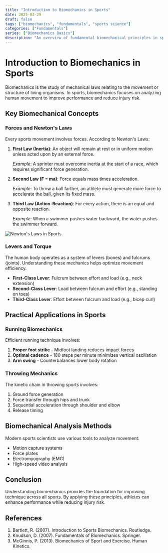 ```yaml
---
title: "Introduction to Biomechanics in Sports"
date: 2025-03-29
draft: false
tags: ["biomechanics", "fundamentals", "sports science"]
categories: ["Fundamentals"]
series: ["Biomechanics Basics"]
description: "An overview of fundamental biomechanical principles in sports performance"
---
```


# Introduction to Biomechanics in Sports

Biomechanics is the study of mechanical laws relating to the movement or structure of living organisms. In sports, biomechanics focuses on analyzing human movement to improve performance and reduce injury risk.

## Key Biomechanical Concepts

### Forces and Newton's Laws

Every sports movement involves forces. According to Newton's Laws:

1. **First Law (Inertia)**: An object will remain at rest or in uniform motion unless acted upon by an external force.
   
   *Example*: A sprinter must overcome inertia at the start of a race, which requires significant force generation.

2. **Second Law (F = ma)**: Force equals mass times acceleration.
   
   *Example*: To throw a ball farther, an athlete must generate more force to accelerate the ball, given its fixed mass.

3. **Third Law (Action-Reaction)**: For every action, there is an equal and opposite reaction.
   
   *Example*: When a swimmer pushes water backward, the water pushes the swimmer forward.

![Newton's Laws in Sports](/images/newtons-laws-sports.jpg)


### Levers and Torque

The human body operates as a system of levers (bones) and fulcrums (joints). Understanding these mechanics helps optimize movement efficiency.

- **First-Class Lever**: Fulcrum between effort and load (e.g., neck extension)
- **Second-Class Lever**: Load between fulcrum and effort (e.g., standing on toes)
- **Third-Class Lever**: Effort between fulcrum and load (e.g., bicep curl)

## Practical Applications in Sports

### Running Biomechanics

Efficient running technique involves:

1. **Proper foot strike** - Midfoot landing reduces impact forces
2. **Optimal cadence** - 180 steps per minute minimizes vertical oscillation
3. **Arm swing** - Counterbalances lower body rotation

### Throwing Mechanics

The kinetic chain in throwing sports involves:

1. Ground force generation
2. Force transfer through hips and trunk
3. Sequential acceleration through shoulder and elbow
4. Release timing

## Biomechanical Analysis Methods

Modern sports scientists use various tools to analyze movement:

- Motion capture systems
- Force plates
- Electromyography (EMG)
- High-speed video analysis

## Conclusion

Understanding biomechanics provides the foundation for improving technique across all sports. By applying these principles, athletes can enhance performance while reducing injury risk.

## References

1. Bartlett, R. (2007). Introduction to Sports Biomechanics. Routledge.
2. Knudson, D. (2007). Fundamentals of Biomechanics. Springer.
3. McGinnis, P. (2013). Biomechanics of Sport and Exercise. Human Kinetics.